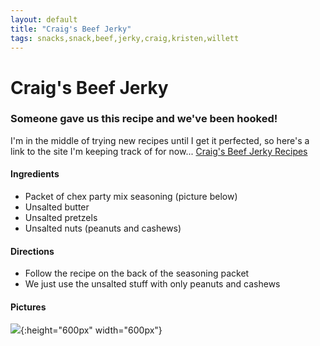 ```yaml
---
layout: default
title: "Craig's Beef Jerky"
tags: snacks,snack,beef,jerky,craig,kristen,willett
---
```

# Craig's Beef Jerky

### Someone gave us this recipe and we've been hooked!
I'm in the middle of trying new recipes until I get it perfected, so here's a link to the site I'm keeping track of for now...
[Craig's Beef Jerky Recipes](https://sites.google.com/view/willettjerky/home)

#### Ingredients
- Packet of chex party mix seasoning (picture below)
- Unsalted butter
- Unsalted pretzels
- Unsalted nuts (peanuts and cashews)

#### Directions
- Follow the recipe on the back of the seasoning packet
- We just use the unsalted stuff with only peanuts and cashews

#### Pictures
![]({{site.github.url}}/Snacks/Images/chexpartymix.jpeg){:height="600px" width="600px"}
